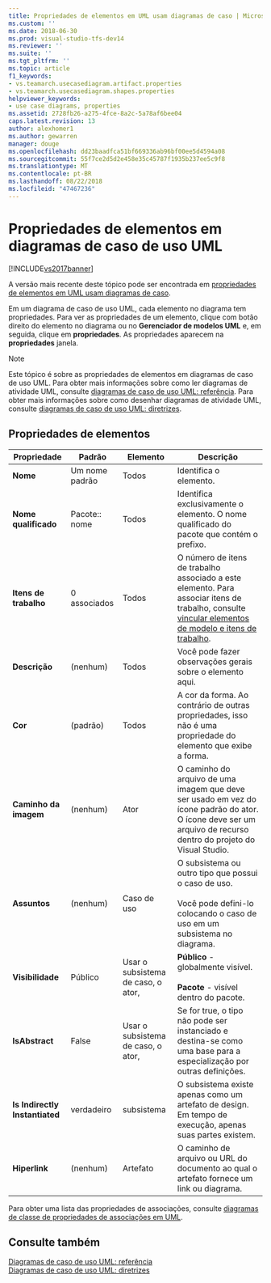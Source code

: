 ```yaml
---
title: Propriedades de elementos em UML usam diagramas de caso | Microsoft Docs
ms.custom: ''
ms.date: 2018-06-30
ms.prod: visual-studio-tfs-dev14
ms.reviewer: ''
ms.suite: ''
ms.tgt_pltfrm: ''
ms.topic: article
f1_keywords:
- vs.teamarch.usecasediagram.artifact.properties
- vs.teamarch.usecasediagram.shapes.properties
helpviewer_keywords:
- use case diagrams, properties
ms.assetid: 2728fb26-a275-4fce-8a2c-5a78af6bee04
caps.latest.revision: 13
author: alexhomer1
ms.author: gewarren
manager: douge
ms.openlocfilehash: dd23baadfca51bf669336ab96bf00ee5d4594a08
ms.sourcegitcommit: 55f7ce2d5d2e458e35c45787f1935b237ee5c9f8
ms.translationtype: MT
ms.contentlocale: pt-BR
ms.lasthandoff: 08/22/2018
ms.locfileid: "47467236"
---
```

# <a name="properties-of-elements-on-uml-use-case-diagrams"></a>Propriedades de elementos em diagramas de caso de uso UML
[!INCLUDE[vs2017banner](../includes/vs2017banner.md)]

A versão mais recente deste tópico pode ser encontrada em [propriedades de elementos em UML usam diagramas de caso](https://docs.microsoft.com/visualstudio/modeling/properties-of-elements-on-uml-use-case-diagrams).  
  
Em um diagrama de caso de uso UML, cada elemento no diagrama tem propriedades. Para ver as propriedades de um elemento, clique com botão direito do elemento no diagrama ou no **Gerenciador de modelos UML** e, em seguida, clique em **propriedades**. As propriedades aparecem na **propriedades** janela.  
  
> [!NOTE]
>  Este tópico é sobre as propriedades de elementos em diagramas de caso de uso UML. Para obter mais informações sobre como ler diagramas de atividade UML, consulte [diagramas de caso de uso UML: referência](../modeling/uml-use-case-diagrams-reference.md). Para obter mais informações sobre como desenhar diagramas de atividade UML, consulte [diagramas de caso de uso UML: diretrizes](../modeling/uml-use-case-diagrams-guidelines.md).  
  
## <a name="properties-of-elements"></a>Propriedades de elementos  
  
|Propriedade|Padrão|Elemento|Descrição|  
|--------------|-------------|-------------|-----------------|  
|**Nome**|Um nome padrão|Todos|Identifica o elemento.|  
|**Nome qualificado**|Pacote:: nome|Todos|Identifica exclusivamente o elemento. O nome qualificado do pacote que contém o prefixo.|  
|**Itens de trabalho**|0 associados|Todos|O número de itens de trabalho associado a este elemento. Para associar itens de trabalho, consulte [vincular elementos de modelo e itens de trabalho](../modeling/link-model-elements-and-work-items.md).|  
|**Descrição**|(nenhum)|Todos|Você pode fazer observações gerais sobre o elemento aqui.|  
|**Cor**|(padrão)|Todos|A cor da forma. Ao contrário de outras propriedades, isso não é uma propriedade do elemento que exibe a forma.|  
|**Caminho da imagem**|(nenhum)|Ator|O caminho do arquivo de uma imagem que deve ser usado em vez do ícone padrão do ator. O ícone deve ser um arquivo de recurso dentro do projeto do Visual Studio.|  
|**Assuntos**|(nenhum)|Caso de uso|O subsistema ou outro tipo que possui o caso de uso.<br /><br /> Você pode defini-lo colocando o caso de uso em um subsistema no diagrama.|  
|**Visibilidade**|Público|Usar o subsistema de caso, o ator,|**Público** - globalmente visível.<br /><br /> **Pacote** - visível dentro do pacote.|  
|**IsAbstract**|False|Usar o subsistema de caso, o ator,|Se for true, o tipo não pode ser instanciado e destina-se como uma base para a especialização por outras definições.|  
|**Is Indirectly Instantiated**|verdadeiro|subsistema|O subsistema existe apenas como um artefato de design. Em tempo de execução, apenas suas partes existem.|  
|**Hiperlink**|(nenhum)|Artefato|O caminho de arquivo ou URL do documento ao qual o artefato fornece um link ou diagrama.|  
  
 Para obter uma lista das propriedades de associações, consulte [diagramas de classe de propriedades de associações em UML](../modeling/properties-of-associations-on-uml-class-diagrams.md).  
  
## <a name="see-also"></a>Consulte também  
 [Diagramas de caso de uso UML: referência](../modeling/uml-use-case-diagrams-reference.md)   
 [Diagramas de caso de uso UML: diretrizes](../modeling/uml-use-case-diagrams-guidelines.md)



